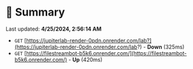 # 📖 Summary
Last updated: **4/25/2024, 2:56:14 AM**

- `GET` [https://jupiterlab-render-0pdn.onrender.com/lab?](https://jupiterlab-render-0pdn.onrender.com/lab?) - **Down** (325ms)
- `GET` [https://filestreambot-b5k6.onrender.com/](https://filestreambot-b5k6.onrender.com/) - **Up** (420ms)
